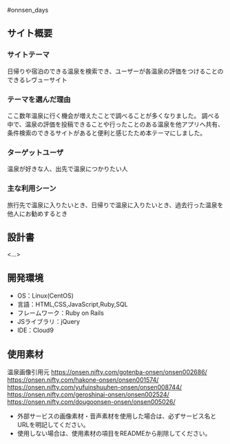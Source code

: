 #onnsen_days

## サイト概要
### サイトテーマ
日帰りや宿泊のできる温泉を検索でき、ユーザーが各温泉の評価をつけることのできるレヴューサイト

### テーマを選んだ理由
ここ数年温泉に行く機会が増えたことで調べることが多くなりました。
調べる中で、温泉の評価を投稿できることや行ったことのある温泉を他アプリへ共有、条件検索のできるサイトがあると便利と感じたため本テーマにしました。

### ターゲットユーザ
温泉が好きな人、出先で温泉につかりたい人

### 主な利用シーン
旅行先で温泉に入りたいとき、日帰りで温泉に入りたいとき、過去行った温泉を他人にお勧めするとき

## 設計書
<...>

## 開発環境
- OS：Linux(CentOS)
- 言語：HTML,CSS,JavaScript,Ruby,SQL
- フレームワーク：Ruby on Rails
- JSライブラリ：jQuery
- IDE：Cloud9

## 使用素材
温泉画像引用元
https://onsen.nifty.com/gotenba-onsen/onsen002686/
https://onsen.nifty.com/hakone-onsen/onsen001574/
https://onsen.nifty.com/yufuinshuuhen-onsen/onsen008744/
https://onsen.nifty.com/geroshinai-onsen/onsen002524/
https://onsen.nifty.com/dougoonsen-onsen/onsen005026/
- 外部サービスの画像素材・音声素材を使用した場合は、必ずサービス名とURLを明記してください。
- 使用しない場合は、使用素材の項目をREADMEから削除してください。